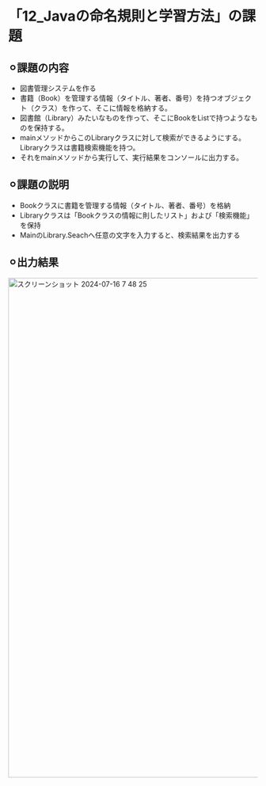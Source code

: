 # 「12_Javaの命名規則と学習方法」の課題
## ⚪︎課題の内容
* 図書管理システムを作る
* 書籍（Book）を管理する情報（タイトル、著者、番号）を持つオブジェクト（クラス）を作って、そこに情報を格納する。
* 図書館（Library）みたいなものを作って、そこにBookをListで持つようなものを保持する。
* mainメソッドからこのLibraryクラスに対して検索ができるようにする。Libraryクラスは書籍検索機能を持つ。
* それをmainメソッドから実行して、実行結果をコンソールに出力する。
## ⚪︎課題の説明
* Bookクラスに書籍を管理する情報（タイトル、著者、番号）を格納
* Libraryクラスは「Bookクラスの情報に則したリスト」および「検索機能」を保持
* MainのLibrary.Seachへ任意の文字を入力すると、検索結果を出力する
## ⚪︎出力結果
<img width="1010" alt="スクリーンショット 2024-07-16 7 48 25" src="https://github.com/user-attachments/assets/1a4e99d9-c529-4f27-82fa-e4eb38b961db">
